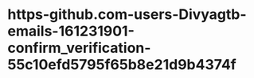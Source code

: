 # https-github.com-users-Divyagtb-emails-161231901-confirm_verification-55c10efd5795f65b8e21d9b4374f
